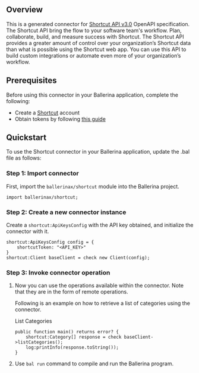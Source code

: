 ## Overview
This is a generated connector for [Shortcut API v3.0](https://shortcut.com/api/rest/v3) OpenAPI specification.
The Shortcut API bring the flow to your software team's workflow. Plan, collaborate, build, and measure success with Shortcut.
The Shortcut API provides a greater amount of control over your organization’s Shortcut data than what is possible using the Shortcut web app. 
You can use this API to build custom integrations or automate even more of your organization’s workflow.

## Prerequisites

Before using this connector in your Ballerina application, complete the following:

* Create a [Shortcut](https://shortcut.com) account
* Obtain tokens by following [this guide](https://shortcut.com/api/rest/v3#Authentication)
 
## Quickstart

To use the Shortcut connector in your Ballerina application, update the .bal file as follows:

### Step 1: Import connector
First, import the `ballerinax/shortcut` module into the Ballerina project.
```ballerina
import ballerinax/shortcut;
```

### Step 2: Create a new connector instance
Create a `shortcut:ApiKeysConfig` with the API key obtained, and initialize the connector with it.
```ballerina
shortcut:ApiKeysConfig config = {
    shortcutToken: "<API_KEY>"
}
shortcut:Client baseClient = check new Client(config);
```

### Step 3: Invoke connector operation
1. Now you can use the operations available within the connector. Note that they are in the form of remote operations.

    Following is an example on how to retrieve a list of categories using the connector.

    List Categories

    ```ballerina
    public function main() returns error? {
        shortcut:Category[] response = check baseClient->listCategories();
        log:printInfo(response.toString());
    }
    ``` 

2. Use `bal run` command to compile and run the Ballerina program.
